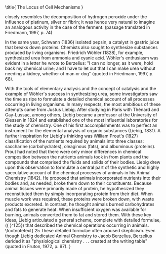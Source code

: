 \title{
The Locus of Cell Mechanisms
}

closely resembles the decomposition of hydrogen peroxide under the influence of platinum, silver or fibrin; it was hence very natural to imagine an analogous activity in the case of the ferment. (passage translated in Friedmann, 1997, p. 74)

In the same year, Schwann (1836) isolated pepsin, a catalyst in gastric juice that breaks down proteins. Chemists also sought to synthesize substances produced by living organisms. Friedrich Wöhler (1828), for example, synthesized urea from ammonia and cyanic acid. Wöhler's enthusiasm was evident in a letter he wrote to Berzelius: "I can no longer, as it were, hold back my chemical urine; and I have to let out that I can make urea without needing a kidney, whether of man or dog" (quoted in Friedmann, 1997, p. 68).

With the tools of elementary analysis and the concept of catalysis and the example of Wöhler's success in synthesizing urea, some investigators saw the time as ripe to formulate a detailed chemical account of all processes occurring in living organisms. In many respects, the most ambitious of these attempts came from Justus Liebig. After studying in Paris with Thénard and Gay-Lussac, among others, Liebig became a professor at the University of Giessen in 1824 and established one of the most influential laboratories for the study of chemistry. One of his first accomplishments was to perfect an instrument for the elemental analysis of organic substances (Liebig, 1831). A further inspiration for Liebig's thinking was William Prout's (1827) classification of the nutrients required by animals into three classes: saccharine (carbohydrates), oleaginous (fats), and albuminous (proteins). Prout had noted that there were only minor differences in chemical composition between the nutrients animals took in from plants and the compounds that comprised the fluids and solids of their bodies. Liebig drew upon this observation to formulate a central part of the synthetic and highly speculative account of the chemical processes of animals in his Animal Chemistry (1842). He proposed that animals incorporated nutrients into their bodies and, as needed, broke them down to their constituents. Because animal tissues were primarily made of protein, he hypothesized they reconstituted them by simply incorporating protein from their diet. When muscle work was required, these proteins were broken down, with waste products excreted. In contrast, he thought animals burned carbohydrates and fats to generate heat. When insufficient oxygen was available for burning, animals converted them to fat and stored them. With these key ideas, Liebig articulated a general scheme, complete with detailed formulae, \({ }^{25}\) that described the chemical operations occurring in animals.
\footnotetext{
25 These detailed formulae often aroused skepticism. Even though Liebig dedicated Animal Chemistry to Jacob Berzelius, Berzelius derided it as "physiological chemistry . . . created at the writing table" (quoted in Fruton, 1972, p. 97).
}